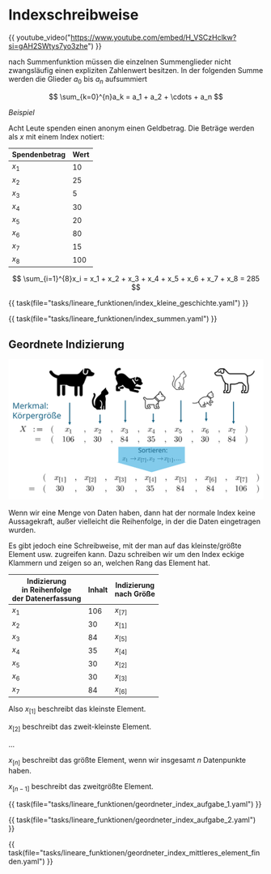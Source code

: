 # Indexschreibweise

{{ youtube_video("https://www.youtube.com/embed/H_VSCzHclkw?si=gAH2SWtys7yo3zhe") }}

nach Summenfunktion müssen die einzelnen Summenglieder nicht zwangsläufig einen expliziten Zahlenwert besitzen.
In der folgenden Summe werden die Glieder $a_0$ bis $a_n$ aufsummiert

$$
\sum_{k=0}^{n}a_k = a_1 + a_2 + \cdots + a_n
$$

_Beispiel_

Acht Leute spenden einen anonym einen Geldbetrag. Die Beträge werden als $x$ mit einem Index notiert:

| Spendenbetrag | Wert  |
|---------------|-------|
| $x_1$         | $10$  |
| $x_2$         | $25$  |
| $x_3$         | $5$   |
| $x_4$         | $30$  |
| $x_5$         | $20$  |
| $x_6$         | $80$  |
| $x_7$         | $15$  |
| $x_8$         | $100$ |
 
$$
\sum_{i=1}^{8}x_i = x_1 + x_2 + x_3 + x_4 + x_5 + x_6 + x_7 + x_8 = 285
$$
 
{{ task(file="tasks/lineare_funktionen/index_kleine_geschichte.yaml") }}

{{ task(file="tasks/lineare_funktionen/index_summen.yaml") }}


## Geordnete Indizierung

![](../pictures/geordnete_indizierung.svg)

Wenn wir eine Menge von Daten haben, dann hat der normale Index keine Aussagekraft,
außer vielleicht die Reihenfolge, in der die Daten eingetragen wurden.

Es gibt jedoch eine Schreibweise, mit der man auf das kleinste/größte Element usw. zugreifen kann.
Dazu schreiben wir um den Index eckige Klammern und zeigen so an, welchen Rang das Element hat.

| Indizierung<br/>in Reihenfolge<br/>der Datenerfassung | Inhalt | Indizierung<br/>nach Größe |
|-----------------------------------------------|--------|------------------------|
| $x_1$                                         | 106    | $x_{[7]}$              |
| $x_2$                                         | 30     | $x_{[1]}$              |
| $x_3$                                         | 84     | $x_{[5]}$              |
| $x_4$                                         | 35     | $x_{[4]}$              |
| $x_5$                                         | 30     | $x_{[2]}$              |
| $x_6$                                         | 30     | $x_{[3]}$              |
| $x_7$                                         | 84     | $x_{[6]}$              |

Also $x_{[1]}$ beschreibt das kleinste Element.

$x_{[2]}$ beschreibt das zweit-kleinste Element.

...

$x_{[n]}$ beschreibt das größte Element, wenn wir insgesamt $n$ Datenpunkte haben.

$x_{[n-1]}$ beschreibt das zweitgrößte Element. 

{{ task(file="tasks/lineare_funktionen/geordneter_index_aufgabe_1.yaml") }}

{{ task(file="tasks/lineare_funktionen/geordneter_index_aufgabe_2.yaml") }}

{{ task(file="tasks/lineare_funktionen/geordneter_index_mittleres_element_finden.yaml") }}

